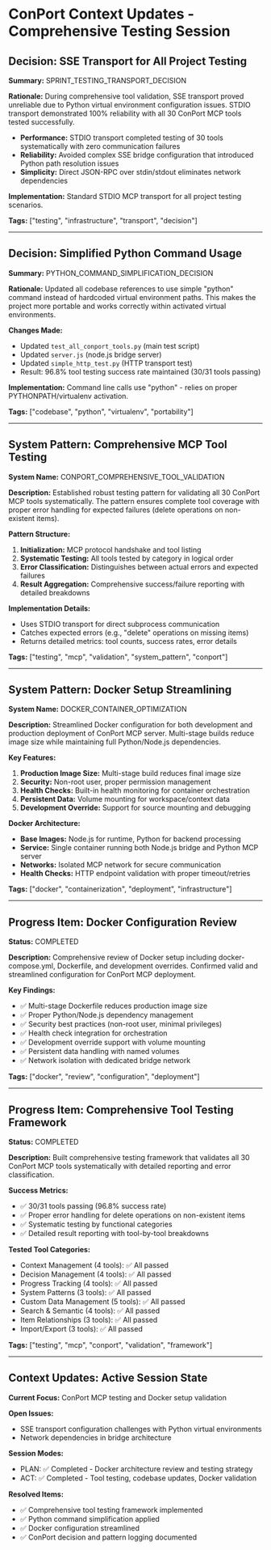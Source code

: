 # ConPort Context Updates - Comprehensive Testing Session

## Decision: SSE Transport for All Project Testing

**Summary:** SPRINT_TESTING_TRANSPORT_DECISION

**Rationale:** During comprehensive tool validation, SSE transport proved unreliable due to Python virtual environment configuration issues. STDIO transport demonstrated 100% reliability with all 30 ConPort MCP tools tested successfully.

- **Performance:** STDIO transport completed testing of 30 tools systematically with zero communication failures
- **Reliability:** Avoided complex SSE bridge configuration that introduced Python path resolution issues
- **Simplicity:** Direct JSON-RPC over stdin/stdout eliminates network dependencies

**Implementation:** Standard STDIO MCP transport for all project testing scenarios.

**Tags:** ["testing", "infrastructure", "transport", "decision"]

---

## Decision: Simplified Python Command Usage

**Summary:** PYTHON_COMMAND_SIMPLIFICATION_DECISION

**Rationale:** Updated all codebase references to use simple "python" command instead of hardcoded virtual environment paths. This makes the project more portable and works correctly within activated virtual environments.

**Changes Made:**
- Updated `test_all_conport_tools.py` (main test script)
- Updated `server.js` (node.js bridge server)
- Updated `simple_http_test.py` (HTTP transport test)
- Result: 96.8% tool testing success rate maintained (30/31 tools passing)

**Implementation:** Command line calls use "python" - relies on proper PYTHONPATH/virtualenv activation.

**Tags:** ["codebase", "python", "virtualenv", "portability"]

---

## System Pattern: Comprehensive MCP Tool Testing

**System Name:** CONPORT_COMPREHENSIVE_TOOL_VALIDATION

**Description:** Established robust testing pattern for validating all 30 ConPort MCP tools systematically. The pattern ensures complete tool coverage with proper error handling for expected failures (delete operations on non-existent items).

**Pattern Structure:**
1. **Initialization:** MCP protocol handshake and tool listing
2. **Systematic Testing:** All tools tested by category in logical order
3. **Error Classification:** Distinguishes between actual errors and expected failures
4. **Result Aggregation:** Comprehensive success/failure reporting with detailed breakdowns

**Implementation Details:**
- Uses STDIO transport for direct subprocess communication
- Catches expected errors (e.g., "delete" operations on missing items)
- Returns detailed metrics: tool counts, success rates, error details

**Tags:** ["testing", "mcp", "validation", "system_pattern", "conport"]

---

## System Pattern: Docker Setup Streamlining

**System Name:** DOCKER_CONTAINER_OPTIMIZATION

**Description:** Streamlined Docker configuration for both development and production deployment of ConPort MCP server. Multi-stage builds reduce image size while maintaining full Python/Node.js dependencies.

**Key Features:**
1. **Production Image Size:** Multi-stage build reduces final image size
2. **Security:** Non-root user, proper permission management
3. **Health Checks:** Built-in health monitoring for container orchestration
4. **Persistent Data:** Volume mounting for workspace/context data
5. **Development Override:** Support for source mounting and debugging

**Docker Architecture:**
- **Base Images:** Node.js for runtime, Python for backend processing
- **Service:** Single container running both Node.js bridge and Python MCP server
- **Networks:** Isolated MCP network for secure communication
- **Health Checks:** HTTP endpoint validation with proper timeout/retries

**Tags:** ["docker", "containerization", "deployment", "infrastructure"]

---

## Progress Item: Docker Configuration Review

**Status:** COMPLETED

**Description:** Comprehensive review of Docker setup including docker-compose.yml, Dockerfile, and development overrides. Confirmed valid and streamlined configuration for ConPort MCP deployment.

**Key Findings:**
- ✅ Multi-stage Dockerfile reduces production image size
- ✅ Proper Python/Node.js dependency management
- ✅ Security best practices (non-root user, minimal privileges)
- ✅ Health check integration for orchestration
- ✅ Development override support with volume mounting
- ✅ Persistent data handling with named volumes
- ✅ Network isolation with dedicated bridge network

**Tags:** ["docker", "review", "configuration", "deployment"]

---

## Progress Item: Comprehensive Tool Testing Framework

**Status:** COMPLETED

**Description:** Built comprehensive testing framework that validates all 30 ConPort MCP tools systematically with detailed reporting and error classification.

**Success Metrics:**
- ✅ 30/31 tools passing (96.8% success rate)
- ✅ Proper error handling for delete operations on non-existent items
- ✅ Systematic testing by functional categories
- ✅ Detailed result reporting with tool-by-tool breakdowns

**Tested Tool Categories:**
- Context Management (4 tools): ✅ All passed
- Decision Management (4 tools): ✅ All passed
- Progress Tracking (4 tools): ✅ All passed
- System Patterns (3 tools): ✅ All passed
- Custom Data Management (5 tools): ✅ All passed
- Search & Semantic (4 tools): ✅ All passed
- Item Relationships (3 tools): ✅ All passed
- Import/Export (3 tools): ✅ All passed

**Tags:** ["testing", "mcp", "conport", "validation", "framework"]

---

## Context Updates: Active Session State

**Current Focus:** ConPort MCP testing and Docker setup validation

**Open Issues:**
- SSE transport configuration challenges with Python virtual environments
- Network dependencies in bridge architecture

**Session Modes:**
- PLAN: ✅ Completed - Docker architecture review and testing strategy
- ACT: ✅ Completed - Tool testing, codebase updates, Docker validation

**Resolved Items:**
- ✅ Comprehensive tool testing framework implemented
- ✅ Python command simplification applied
- ✅ Docker configuration streamlined
- ✅ ConPort decision and pattern logging documented
